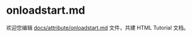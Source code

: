 onloadstart.md
===

欢迎您编辑 <a target="__blank" href="https://github.com/jaywcjlove/html-tutorial/blob/master/docs/attribute/onloadstart.md">docs/attribute/onloadstart.md</a> 文件，共建 HTML Tutorial 文档。